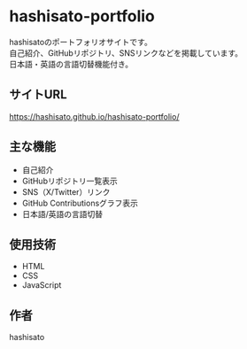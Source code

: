 # hashisato-portfolio

hashisatoのポートフォリオサイトです。  
自己紹介、GitHubリポジトリ、SNSリンクなどを掲載しています。  
日本語・英語の言語切替機能付き。

## サイトURL
https://hashisato.github.io/hashisato-portfolio/

## 主な機能
- 自己紹介
- GitHubリポジトリ一覧表示
- SNS（X/Twitter）リンク
- GitHub Contributionsグラフ表示
- 日本語/英語の言語切替

## 使用技術
- HTML
- CSS
- JavaScript

## 作者
hashisato